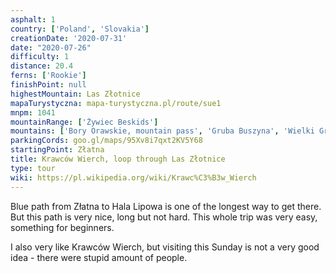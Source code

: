 ```yaml
---
asphalt: 1
country: ['Poland', 'Slovakia']
creationDate: '2020-07-31'
date: "2020-07-26"
difficulty: 1
distance: 20.4
ferns: ['Rookie']
finishPoint: null
highestMountain: Las Złotnice
mapaTurystyczna: mapa-turystyczna.pl/route/sue1
mnpm: 1041
mountainRange: ['Żywiec Beskids']
mountains: ['Bory Orawskie, mountain pass', 'Gruba Buszyna', 'Wielki Groń']
parkingCords: goo.gl/maps/95Xv8i7qxt2KV5Y68
startingPoint: Złatna
title: Krawców Wierch, loop through Las Złotnice
type: tour
wiki: https://pl.wikipedia.org/wiki/Krawc%C3%B3w_Wierch
---
```


Blue path from Złatna to Hala Lipowa is one of the longest way to get there. But this path is very nice, long but not hard.
This whole trip was very easy, something for beginners.

I also very like Krawców Wierch, but visiting this Sunday is not a very good idea - there were stupid amount of people.
